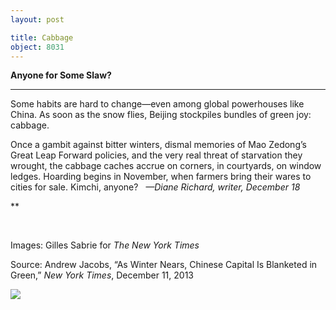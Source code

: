 ```yaml
---
layout: post

title: Cabbage
object: 8031
---
```

**Anyone for Some Slaw?**

****

Some habits are hard to change—even among global powerhouses like China. As soon as the snow flies, Beijing stockpiles bundles of green joy: cabbage.

Once a gambit against bitter winters, dismal memories of Mao Zedong’s Great Leap Forward policies, and the very real threat of starvation they wrought, the cabbage caches accrue on corners, in courtyards, on window ledges. Hoarding begins in November, when farmers bring their wares to cities for sale. Kimchi, anyone?   *—Diane Richard, writer, December 18*

**

 

Images: Gilles Sabrie for *The New York Times*

Source: Andrew Jacobs, “As Winter Nears, Chinese Capital Is Blanketed in Green,” *New York Times*, December 11, 2013 

![]({{siteurl.base}}/images/13-12-18_84.85a-c_CabbageEDIT-1.jpeg)
